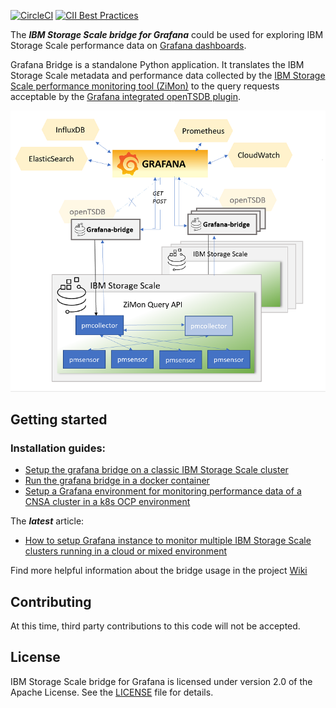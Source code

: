 
[![CircleCI](https://circleci.com/gh/IBM/ibm-spectrum-scale-bridge-for-grafana.svg?style=svg)](https://app.circleci.com/pipelines/github/IBM/ibm-spectrum-scale-bridge-for-grafana?branch=master)
[![CII Best Practices](https://bestpractices.coreinfrastructure.org/projects/5787/badge)](https://bestpractices.coreinfrastructure.org/projects/5787)

The ***IBM Storage Scale bridge for Grafana*** could be used for exploring IBM Storage Scale performance data on [Grafana dashboards](https://grafana.com/grafana/).

Grafana Bridge is a standalone Python application. It translates the IBM Storage Scale metadata and performance data collected by the [IBM Storage Scale performance monitoring tool (ZiMon)](https://www.ibm.com/docs/en/storage-scale/5.1.8?topic=monitoring-using-performance-tool) to the query requests acceptable by the [Grafana integrated openTSDB plugin](https://grafana.com/docs/features/datasources/opentsdb/).


<p align="center">
  <img src="/docs/grafana_bridge_overview.png" />
</p>


## Getting started

### Installation guides:

* [Setup the grafana bridge on a classic IBM Storage Scale cluster](https://github.com/IBM/ibm-spectrum-scale-bridge-for-grafana/wiki/Setup-the-IBM-Spectrum-Scale-Performance-Monitoring-Bridge-for-classic-IBM-Spectrum-Scale-devices)
* [Run the grafana bridge in a docker container](https://github.com/IBM/ibm-spectrum-scale-bridge-for-grafana/wiki/Running-the-IBM-Spectrum-Scale-Performance-Monitoring-Bridge-in-a-docker-container)
* [Setup a Grafana environment for monitoring performance data of a CNSA cluster in a k8s OCP environment](https://github.com/IBM/ibm-spectrum-scale-bridge-for-grafana/wiki/Setup-Grafana-for-monitoring-a-CNSA-cluster--in-a-k8s-OCP-environment)

The ***latest*** article:
* [How to setup Grafana instance to monitor multiple IBM Storage Scale clusters running in a cloud or mixed environment](https://github.com/IBM/ibm-spectrum-scale-bridge-for-grafana/wiki/How-to-setup-Grafana-instance-to-monitor-multiple-IBM-Storage-Scale-clusters-running-in-a-cloud-or-mixed-environment)

Find more helpful information about the bridge usage in the project [Wiki](https://github.com/IBM/ibm-spectrum-scale-bridge-for-grafana/wiki)


## Contributing

At this time, third party contributions to this code will not be accepted.



## License

IBM Storage Scale bridge for Grafana is licensed under version 2.0 of the Apache License. See the [LICENSE](LICENSE.txt) file for details.
